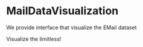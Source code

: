 # MailDataVisualization
We provide interface that visualize the EMail dataset

Visualize the limitless!
